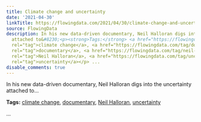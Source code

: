```yaml
---
title: Climate change and uncertainty
date: '2021-04-30'
linkTitle: https://flowingdata.com/2021/04/30/climate-change-and-uncertainty/
source: FlowingData
description: In his new data-driven documentary, Neil Halloran digs into the uncertainty
  attached to&#8230;<p><strong>Tags:</strong> <a href="https://flowingdata.com/tag/climate-change/"
  rel="tag">climate change</a>, <a href="https://flowingdata.com/tag/documentary/"
  rel="tag">documentary</a>, <a href="https://flowingdata.com/tag/neil-halloran/"
  rel="tag">Neil Halloran</a>, <a href="https://flowingdata.com/tag/uncertainty/"
  rel="tag">uncertainty</a></p> ...
disable_comments: true
---
```

In his new data-driven documentary, Neil Halloran digs into the uncertainty attached to&#8230;<p><strong>Tags:</strong> <a href="https://flowingdata.com/tag/climate-change/" rel="tag">climate change</a>, <a href="https://flowingdata.com/tag/documentary/" rel="tag">documentary</a>, <a href="https://flowingdata.com/tag/neil-halloran/" rel="tag">Neil Halloran</a>, <a href="https://flowingdata.com/tag/uncertainty/" rel="tag">uncertainty</a></p> ...